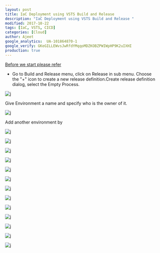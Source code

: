 ```yaml
---
layout: post
title: IaC Deployment using VSTS Build and Release 
description: "IaC Deployment using VSTS Build and Release "
modified: 2017-10-22
tags: [IaC, VSTS, CICD]
categories: [Cloud]
author: Ajeet
google_analytics:  UA-101864870-1
google_verify: GKeGILLEWvsJwRfdYMqqoMDZKOBZPWIWpHP9K2uIXHI
production: true
---
```



[Before we start please refer](http://www.azure365.co.in/devops/GitwithVSTS)

*   Go to Build and Release menu, click on Release  in sub menu. Choose the "+" icon to create a new release definition.Create release definition dialog, select the Empty Process.

![j](/images/posts/iaccicd/crerls.JPG)

Give Environment a name and specify who is the owner of it.

![j](/images/posts/iaccicd/devenv.JPG)

Add another environment by 

![j](/images/posts/iaccicd/newenv.JPG)


![j](/images/posts/iaccicd/azdeploymenttask.JPG)

![j](/images/posts/iaccicd/taskadded.JPG)


![j](/images/posts/iaccicd/var.JPG)

![j](/images/posts/iaccicd/template.JPG)

![j](/images/posts/iaccicd/cloneenv.JPG)

![j](/images/posts/iaccicd/prodenv.JPG)

![j](/images/posts/iaccicd/prodvalue.JPG)


![j](/images/posts/iaccicd/res2.JPG)

![j](/images/posts/iaccicd/res3.JPG)

![j](/images/posts/iaccicd/resmsg.JPG)

![j](/images/posts/iaccicd/res4.JPG)

![j](/images/posts/iaccicd/agent.JPG)
